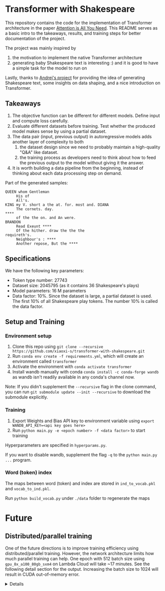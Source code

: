 # Transformer with Shakespeare

This repository contains the code for the implementation of Transformer architecture in the paper [Attention is All You Need](https://arxiv.org/pdf/1706.03762.pdf). This README serves as a basic intro to the takeaways, results, and training steps for better documentation of the project. 

The project was mainly inspired by 
1. the motivation to implement the native Transformer architecture
2. generating baby Shakespeare text is interesting :) and it is good to have a simple task for the model to run on 

Lastly, thanks to [Andrej's project](https://github.com/karpathy/ng-video-lecture) for providing the idea of generating Shakespeare text, some insights on data shaping, and a nice introduction on Transformer.

## Takeaways

1. The objective function can be different for different models. Define input and compute loss carefully.
2. Evaluate different datasets before training. Test whether the produced model makes sense by using a partial dataset. 
3. The data pair (input, previous output) in autoregressive models adds another layer of complexity to both
    1. the dataset design since we need to probably maintain a high-quality "Q&A" like dataset. 
    2. the training process as developers need to think about how to feed the previous output to the model without giving it the answer. 
4. It is worth building a data pipeline from the beginning, instead of thinking about each data processing step on demand. 

Part of the generated samples:
```
QUEEN whom Gentleman
     His of
     All's.
KING my V. short a the at. for. most and. DIANA
     The cornets. day.
****
     of the the on. and An were.
BRANDON
     Read Exeunt ****
     Of the hither. draw the the the
requireth's.
     Neighbour's : ****
     Another repose, But the ****
```

## Specifications 

We have the following key parameters: 

- Token type number: 27743
- Dataset size: 2045795 (as it contains 36 Shakespeare's plays)
- Model parameters: 16 M parameters
- Data factor: 10%. Since the dataset is large, a partial dataset is used. The first 10% of all Shakespeare play tokens. The number 10% is called the data factor.

## Setup and Training

### Environment setup

1. Clone this repo using `git clone --recursive https://github.com/xiaoxi-s/transformer-with-shakespeare.git`
2. Run `conda env create -f requirements.yml`, which will create an environment called `transformer`
3. Activate the environment with `conda activate transformer`
4. Install wandb manually with conda `conda install -c conda-forge wandb` as wandb isn't readily available in any conda's channel now. 

Note: If you didn't supplement the `--recursive` flag in the clone command, you can run `git submodule update --init --recursive` to download the submodule explicitly. 

### Training

1. Export Weights and Bias API key to environment variable using `export WANDB_API_KEY=<api key goes here>`
2. Run `python main.py -e <epoch number> -f <data factor>` to start training

Hyperparameters are specified in `hyperparams.py`.

If you want to disable wandb, supplement the flag `-q` to the `python main.py ...` program.

### Word (token) index 

The maps between word (token) and index are stored in `ind_to_vocab.pkl` and `vocab_to_ind.pkl`.

Run `python build_vocab.py` under `./data` folder to regenerate the maps

# Future

## Distributed/parallel training

One of the future directions is to improve training efficiency using distributed/parallel training. However, the network architecture limits how much parallel training can help. One epoch with 512 batch size using `gpu_8x_a100_80gb_sxm4` on Lambda Cloud will take ~17 minutes. See the following detail section for the output. Increasing the batch size to 1024 will result in CUDA out-of-memory error. 

<details>

#### 8 A100 GPU cluster

```shell
(transformer) ubuntu@207-211-161-88:~/transformer-with-shakespeare$ python3 main.py -e 2 -f 1 -q
Disable wandb
Hello World!
CUDA available:  True
CUDA device count:  8
Epochs:  2
Data factor:  1.0
Enable PyTorch Data parallelism
17.199999 M parameters
Token type number:  27743
Loading data...
Length of data:  2041475
Shape of np data:  (2041475, 2, 128)
Tensorizing data...
data shape:  torch.Size([2041475, 2, 128])
Train dataset length:  1429033
Test dataset length:  612442
Epoch 1/2: 100%|████████████████████████████████████████████████████████████████████████████████████████████████████████████████████████████████████████████████████████████████████████████████████████████████████████████████| 2792/2792 [17:11<00:00,  2.71batch/s]
```

The time spent in the first epoch is ~17 minutes. 

#### 1 A100 GPU

```shell
(transformer) ubuntu@129-146-98-70:~/transformer-with-shakespeare$ cat train.out
Enable wandb
Hello World!
CUDA available:  True
CUDA device count:  1
Epochs:  77
Data factor:  1.0
Enable PyTorch Data parallelism
17.199999 M parameters
Token type number:  27743
Loading data...
Length of data:  2041475
Shape of np data:  (2041475, 2, 128)
Tensorizing data...
data shape:  torch.Size([2041475, 2, 128])
Train dataset length:  1429033
Test dataset length:  612442
Epoch 1/77:   6%|▌         | 677/11165 [01:28<22:43,  7.69batch/s]
```

The time per epoch is ~22 minutes. At least for the current architecture, parallel training does not improve training efficiency very much. 

</details>
